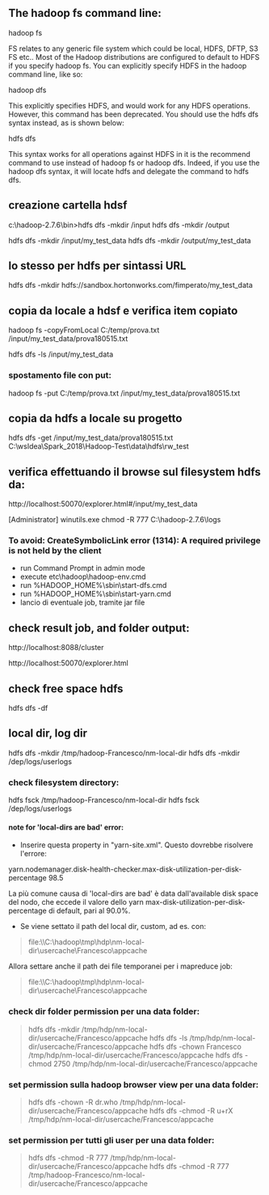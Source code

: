 ## The hadoop fs command line:

hadoop fs <arguments>

FS relates to any generic file system which could be local, HDFS, DFTP, S3 FS etc.. 
Most of the Hadoop distributions are configured to default to HDFS  if you specify hadoop fs. 
You can explicitly specify HDFS in the hadoop command line, like so:
 
hadoop dfs <arguments>

This explicitly specifies HDFS, and would work for any HDFS operations.
However, this command has been deprecated. You should use the hdfs dfs syntax instead, as is shown below:
 
hdfs dfs <arguments>

This syntax works for all operations against HDFS in it is the recommend command to use instead of hadoop fs or hadoop dfs. 
Indeed, if you use the hadoop dfs syntax, it will locate hdfs and delegate the command to hdfs dfs.


## creazione cartella hdsf
c:\hadoop-2.7.6\bin>hdfs dfs -mkdir /input
hdfs dfs -mkdir /output

hdfs dfs -mkdir /input/my_test_data
hdfs dfs -mkdir /output/my_test_data

## lo stesso per hdfs per sintassi URL
hdfs dfs -mkdir hdfs://sandbox.hortonworks.com/fimperato/my_test_data

## copia da locale a hdsf e verifica item copiato
hadoop fs -copyFromLocal C:/temp/prova.txt  /input/my_test_data/prova180515.txt

hdfs dfs -ls /input/my_test_data

### spostamento file con put:
hadoop fs -put C:/temp/prova.txt  /input/my_test_data/prova180515.txt

## copia da hdfs a locale su progetto
hdfs dfs -get /input/my_test_data/prova180515.txt C:\wsIdea\Spark_2018\Hadoop-Test\data\hdfs\rw_test

## verifica effettuando il browse sul filesystem hdfs da:
http://localhost:50070/explorer.html#/input/my_test_data

[Administrator] winutils.exe chmod -R 777 C:\hadoop-2.7.6\logs

### To avoid: CreateSymbolicLink error (1314): A required privilege is not held by the client
- run Command Prompt in admin mode
- execute etc\hadoop\hadoop-env.cmd
- run %HADOOP_HOME%\sbin\start-dfs.cmd
- run %HADOOP_HOME%\sbin\start-yarn.cmd
- lancio di eventuale job, tramite jar file

## check result job, and folder output:
http://localhost:8088/cluster

http://localhost:50070/explorer.html

## check free space hdfs
hdfs dfs -df

## local dir, log dir 
hdfs dfs -mkdir /tmp/hadoop-Francesco/nm-local-dir
hdfs dfs -mkdir /dep/logs/userlogs

### check filesystem directory:
hdfs fsck /tmp/hadoop-Francesco/nm-local-dir
hdfs fsck /dep/logs/userlogs

#### note for 'local-dirs are bad' error:
 - Inserire questa property in "yarn-site.xml". Questo dovrebbe risolvere l'errore:

<property>
  <name>yarn.nodemanager.disk-health-checker.max-disk-utilization-per-disk-percentage</name>
  <value>98.5</value>
</property>

La più comune causa di 'local-dirs are bad' è data dall'available disk space del nodo, 
che eccede il valore dello yarn max-disk-utilization-per-disk-percentage di default, pari al 90.0%.

 - Se viene settato il path del local dir, custom, ad es. con: 
 > file:\\\C:\hadoop\tmp\hdp\nm-local-dir\usercache\Francesco\appcache
 
 Allora settare anche il path dei file temporanei per i mapreduce job:
 > file:\\\C:\hadoop\tmp\hdp\nm-local-dir\usercache\Francesco\appcache
 

### check dir folder permission per una data folder:
> hdfs dfs -mkdir /tmp/hdp/nm-local-dir/usercache/Francesco/appcache
> hdfs dfs -ls /tmp/hdp/nm-local-dir/usercache/Francesco/appcache
> hdfs dfs -chown Francesco /tmp/hdp/nm-local-dir/usercache/Francesco/appcache 
> hdfs dfs -chmod 2750 /tmp/hdp/nm-local-dir/usercache/Francesco/appcache

### set permission sulla hadoop browser view per una data folder:
> hdfs dfs -chown -R dr.who /tmp/hdp/nm-local-dir/usercache/Francesco/appcache
> hdfs dfs -chmod -R u+rX /tmp/hdp/nm-local-dir/usercache/Francesco/appcache

### set permission per tutti gli user per una data folder:
> hdfs dfs -chmod -R 777 /tmp/hdp/nm-local-dir/usercache/Francesco/appcache
> hdfs dfs -chmod -R 777 /tmp/hadoop-Francesco/nm-local-dir/usercache/Francesco/appcache
